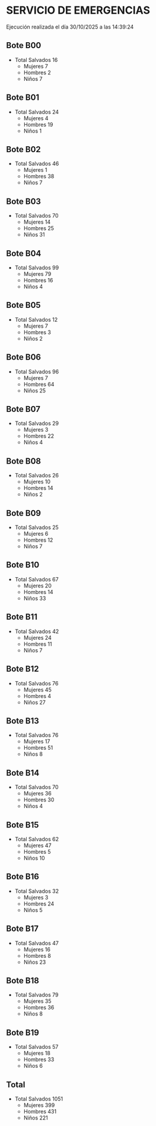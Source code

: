 # SERVICIO DE EMERGENCIAS

Ejecución realizada el día 30/10/2025 a las 14:39:24

## Bote B00

- Total Salvados 16
  - Mujeres 7
  - Hombres 2
  - Niños 7

## Bote B01

- Total Salvados 24
  - Mujeres 4
  - Hombres 19
  - Niños 1

## Bote B02

- Total Salvados 46
  - Mujeres 1
  - Hombres 38
  - Niños 7

## Bote B03

- Total Salvados 70
  - Mujeres 14
  - Hombres 25
  - Niños 31

## Bote B04

- Total Salvados 99
  - Mujeres 79
  - Hombres 16
  - Niños 4

## Bote B05

- Total Salvados 12
  - Mujeres 7
  - Hombres 3
  - Niños 2

## Bote B06

- Total Salvados 96
  - Mujeres 7
  - Hombres 64
  - Niños 25

## Bote B07

- Total Salvados 29
  - Mujeres 3
  - Hombres 22
  - Niños 4

## Bote B08

- Total Salvados 26
  - Mujeres 10
  - Hombres 14
  - Niños 2

## Bote B09

- Total Salvados 25
  - Mujeres 6
  - Hombres 12
  - Niños 7

## Bote B10

- Total Salvados 67
  - Mujeres 20
  - Hombres 14
  - Niños 33

## Bote B11

- Total Salvados 42
  - Mujeres 24
  - Hombres 11
  - Niños 7

## Bote B12

- Total Salvados 76
  - Mujeres 45
  - Hombres 4
  - Niños 27

## Bote B13

- Total Salvados 76
  - Mujeres 17
  - Hombres 51
  - Niños 8

## Bote B14

- Total Salvados 70
  - Mujeres 36
  - Hombres 30
  - Niños 4

## Bote B15

- Total Salvados 62
  - Mujeres 47
  - Hombres 5
  - Niños 10

## Bote B16

- Total Salvados 32
  - Mujeres 3
  - Hombres 24
  - Niños 5

## Bote B17

- Total Salvados 47
  - Mujeres 16
  - Hombres 8
  - Niños 23

## Bote B18

- Total Salvados 79
  - Mujeres 35
  - Hombres 36
  - Niños 8

## Bote B19

- Total Salvados 57
  - Mujeres 18
  - Hombres 33
  - Niños 6

## Total

- Total Salvados 1051
  - Mujeres 399
  - Hombres 431
  - Niños 221
